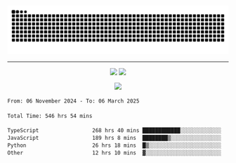 <div align="center">
  <picture>
      <source
    media="(prefers-color-scheme: dark)"
      srcset="https://raw.githubusercontent.com/platane/snk/output/github-contribution-grid-snake-dark.svg"
      />
    <source
      media="(prefers-color-scheme: light)"
      srcset="https://raw.githubusercontent.com/xct007/xct007/output/github-contribution-grid-snake.svg"
      />
    <img
      alt="Snake"
      src="https://raw.githubusercontent.com/xct007/xct007/output/github-contribution-grid-snake.svg"
      />
  </picture>

</div>

___
<p align="center">
  <img src="https://readme-stats-blush-eta.vercel.app/api/top-langs/?username=xct007&layout=compact" />
  <img src="https://readme-stats-blush-eta.vercel.app/api?username=xct007&show_icons=true&theme=transparent&hide_title=true&include_all_commits=true" />
</p>

<p align="center">
  <img src="https://github-profile-trophy.vercel.app/?username=xct007&no-bg=true&rank=S,SS,SSS,A,AA,AAA,UNKNOWN,SECRET&row=3&title=-Followers,-Stars&margin-w=15&margin-h=15&column=2" />
</p>
<!--START_SECTION:waka-->

```txt
From: 06 November 2024 - To: 06 March 2025

Total Time: 546 hrs 54 mins

TypeScript                 268 hrs 40 mins ████████████░░░░░░░░░░░░░   48.06 %
JavaScript                 189 hrs 8 mins  ████████▒░░░░░░░░░░░░░░░░   33.83 %
Python                     26 hrs 18 mins  █▒░░░░░░░░░░░░░░░░░░░░░░░   04.71 %
Other                      12 hrs 10 mins  ▓░░░░░░░░░░░░░░░░░░░░░░░░   02.18 %
```

<!--END_SECTION:waka-->
